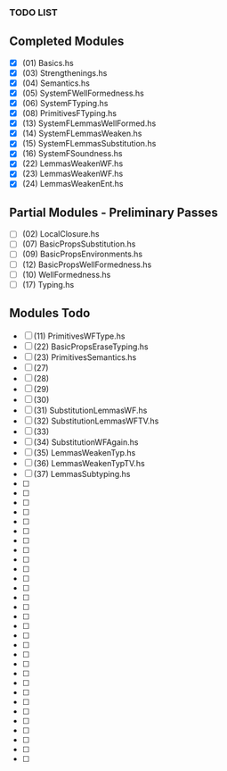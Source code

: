 ### TODO LIST

## Completed Modules

 - [X] (01) Basics.hs
 - [X] (03) Strengthenings.hs
 - [X] (04) Semantics.hs
 - [X] (05) SystemFWellFormedness.hs
 - [X] (06) SystemFTyping.hs
 - [X] (08) PrimitivesFTyping.hs
 - [X] (13) SystemFLemmasWellFormed.hs
 - [X] (14) SystemFLemmasWeaken.hs
 - [X] (15) SystemFLemmasSubstitution.hs
 - [X] (16) SystemFSoundness.hs
 - [X] (22) LemmasWeakenWF.hs
 - [X] (23) LemmasWeakenWF.hs
 - [X] (24) LemmasWeakenEnt.hs

## Partial Modules - Preliminary Passes

 - [ ] (02) LocalClosure.hs
 - [ ] (07) BasicPropsSubstitution.hs
 - [ ] (09) BasicPropsEnvironments.hs
 - [ ] (12) BasicPropsWellFormedness.hs
 - [ ] (10) WellFormedness.hs
 - [ ] (17) Typing.hs

## Modules Todo

 - [ ] (11) PrimitivesWFType.hs
 - [ ] (22) BasicPropsEraseTyping.hs
 - [ ] (23) PrimitivesSemantics.hs
 - [ ] (27)
 - [ ] (28)
 - [ ] (29)
 - [ ] (30)
 - [ ] (31) SubstitutionLemmasWF.hs
 - [ ] (32) SubstitutionLemmasWFTV.hs
 - [ ] (33)
 - [ ] (34) SubstitutionWFAgain.hs
 - [ ] (35) LemmasWeakenTyp.hs
 - [ ] (36) LemmasWeakenTypTV.hs
 - [ ] (37) LemmasSubtyping.hs
 - [ ] 
 - [ ] 
 - [ ] 
 - [ ] 
 - [ ] 
 - [ ] 
 - [ ] 
 - [ ] 
 - [ ] 
 - [ ] 
 - [ ] 
 - [ ] 
 - [ ] 
 - [ ] 
 - [ ] 
 - [ ] 
 - [ ] 
 - [ ] 
 - [ ] 
 - [ ] 
 - [ ] 
 - [ ] 
 - [ ] 
 - [ ] 
 - [ ] 
 - [ ] 
 - [ ] 
 - [ ] 
 - [ ] 
 - [ ] 
